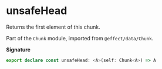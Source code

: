 # unsafeHead

Returns the first element of this chunk.

Part of the `Chunk` module, imported from `@effect/data/Chunk`.

**Signature**

```ts
export declare const unsafeHead: <A>(self: Chunk<A>) => A
```
